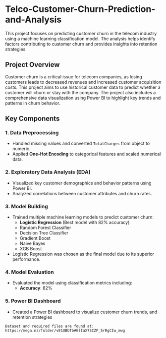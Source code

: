 # Telco-Customer-Churn-Prediction-and-Analysis
This project focuses on predicting customer churn in the telecom industry using a machine learning classification model. The analysis helps identify factors contributing to customer churn and provides insights into retention strategies

## Project Overview

Customer churn is a critical issue for telecom companies, as losing customers leads to decreased revenues and increased customer acquisition costs. This project aims to use historical customer data to predict whether a customer will churn or stay with the company. The project also includes a comprehensive data visualization using Power BI to highlight key trends and patterns in churn behavior.

## Key Components

### 1. **Data Preprocessing**
   - Handled missing values and converted `TotalCharges` from object to numeric.
   - Applied **One-Hot Encoding** to categorical features and scaled numerical data.

### 2. **Exploratory Data Analysis (EDA)**
   - Visualized key customer demographics and behavior patterns using Power BI.
   - Analyzed correlations between customer attributes and churn rates.

### 3. **Model Building**
   - Trained multiple machine learning models to predict customer churn:
     - **Logistic Regression** (Best model with 82% accuracy)
     - Random Forest Classifier
     - Decision Tree Classifier
     - Gradient Boost
     - Naive Bayes
     - XGB Boost
   - Logistic Regression was chosen as the final model due to its superior performance.

### 4. **Model Evaluation**
   - Evaluated the model using classification metrics including:
     - **Accuracy**: 82%

### 5. **Power BI Dashboard**
   - Created a Power BI dashboard to visualize customer churn trends, and retention strategies

` Dataset and required files are found at: https://mega.nz/folder/vE1UBbTb#GlIaX7SCZP_5rRgCIw_mwg ` 
